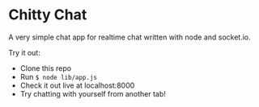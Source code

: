 # Chitty Chat

A very simple chat app for realtime chat written with node and socket.io.

Try it out:
* Clone this repo
* Run `$ node lib/app.js`
* Check it out live at localhost:8000
* Try chatting with yourself from another tab!
